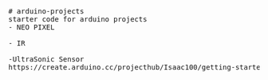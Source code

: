 
<pre>
# arduino-projects
starter code for arduino projects
- NEO PIXEL

- IR 

-UltraSonic Sensor
https://create.arduino.cc/projecthub/Isaac100/getting-started-with-the-hc-sr04-ultrasonic-sensor-036380
</pre>
